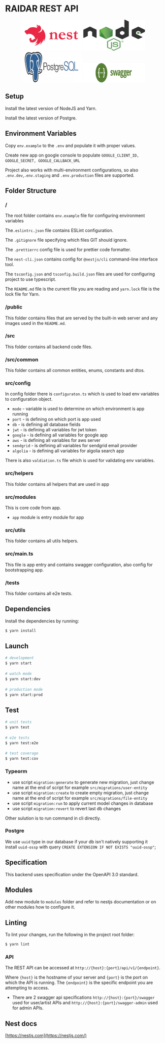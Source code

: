 # RAIDAR REST API

<p align="middle">
  <a href="http://nestjs.com/" target="blank"><img src="./public/tech-stack/nestjs.png" width="200" alt="Nest Logo" /></a>
    <a href="https://nodejs.org/" target="blank"><img src="./public/tech-stack/nodejs.png" width="200" alt="Node Logo" /></a>
  <a href="https://www.postgresql.org/" target="blank"><img src="./public/tech-stack/postgre.png" width="200" alt="Postgre Logo" /></a>
    <a href="https://swagger.io/" target="blank"><img src="./public/tech-stack/swagger.png" width="200" alt="Swagger Logo" /></a>
</p>

## Setup

Install the latest version of NodeJS and Yarn.

Install the latest version of Postgre.

## Environment Variables

Copy `env.example` to the `.env` and populate it with proper values.

Create new app on google console to populate `GOOGLE_CLIENT_ID, GOOGLE_SECRET, GOOGLE_CALLBACK_URL`

Project also works with multi-environment configurations, so also `.env.dev`,`.env.staging` and `.env.production` files are supported.

## Folder Structure

### /

The root folder contains `env.example` file for configuring environment variables

The`.eslintrc.json` file contains ESLint configuration.

The `.gitignore` file specifying which files GIT should ignore.

The `.prettierrc` config file is used for prettier code formatter.

The `nest-cli.json` contains config for `@nestjs/cli` command-line interface tool.

The `tsconfig.json` and `tsconfig.build.json` files are used for configuring project to use typescript.

The `README.md` file is the current file you are reading and `yarn.lock` file is the lock file for Yarn.

### /public

This folder contains files that are served by the built-in web server and any images used in the `README.md`.

### /src

This folder contains all backend code files.

### /src/common

This folder contains all common entities, enums, constants and dtos.

### src/config

In config folder there is `configuraton.ts` which is used to load env variables to configuration object.

- `mode` - variable is used to determine on which environment is app running
- `port` - is defining on which port is app used
- `db` - is defining all database fields
- `jwt` - is defining all variables for jwt token
- `google` - is defining all variables for google app
- `aws` - is defining all variables for aws server
- `sendgrid` - is defining all variables for sendgrid email provider
- `algolia` - is defining all variables for algolia search app

There is also `valdiation.ts` file which is used for validating env variables.

### src/helpers

This folder contains all helpers that are used in app

### src/modules

This is core code from app.

- `app` module is entry module for app

### src/utils

This folder contains all utils helpers.

### src/main.ts

This file is app entry and contains swagger configuration, also config for bootstrapping app.

### /tests

This folder contains all e2e tests.

## Dependencies

Install the dependencies by running:

```bash
$ yarn install
```

## Launch

```bash
# development
$ yarn start

# watch mode
$ yarn start:dev

# production mode
$ yarn start:prod
```

## Test

```bash
# unit tests
$ yarn test

# e2e tests
$ yarn test:e2e

# test coverage
$ yarn test:cov
```

### Typeorm

- use script `migration:generate` to generate new migration, just change name at the end of script for example `src/migrations/user-entity`
- use script `migration:create` to create empty migration, just change name at the end of script for example `src/migrations/file-entity`
- use script `migration:run` to apply current model changes in database
- use script `migration:revert` to revert last db changes

Other sulution is to run command in cli directly.

### Postgre

We use `uuid` type in our database if your db isn't natively supporting it install `uuid-ossp` with query `CREATE EXTENSION IF NOT EXISTS "uuid-ossp"`;

## Specification

This backend uses specification under the OpenAPI 3.0 standard.

## Modules

Add new module to `modules` folder and refer to nestjs documentation or on other modules how to configure it.

## Linting

To lint your changes, run the following in the project root folder:

```bash
$ yarn lint
```

### API

The REST API can be accessed at `http://{host}:{port}/api/v1/{endpoint}`.

Where `{host}` is the hostname of your server and `{port}` is the port on which the API is running. The `{endpoint}` is the specific endpoint you are attempting to access.

- There are 2 swagger api specifications `http://{host}:{port}/swagger` used for user/artist APIs and `http://{host}:{port}/swagger-admin` used for admin APIs.

## Nest docs

[https://nestjs.com](https://nestjs.com/)
